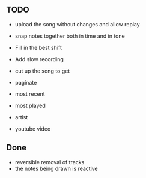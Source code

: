
## TODO

* upload the song without changes and allow replay

* snap notes together both in time and in tone
* Fill in the best shift
* Add slow recording

* cut up the song to get

* paginate
* most recent
* most played

* artist
* youtube video

## Done

* reversible removal of tracks
* the notes being drawn is reactive
